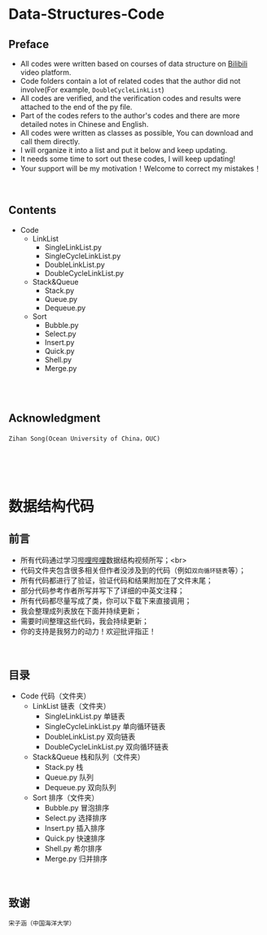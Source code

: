 # Data-Structures-Code


## Preface
* All codes were written based on courses of data structure on [Bilibili](https://www.bilibili.com/video/av21540971? "https://www.bilibili.com/video/av21540971?") video platform. <br>
* Code folders contain a lot of related codes that the author did not involve(For example, `DoubleCycleLinkList`) <br>
* All codes are verified, and the verification codes and results were attached to the end of the py file. <br>
* Part of the codes refers to the author's codes and there are more detailed notes in Chinese and English. <br>
* All codes were written as classes as possible, You can download and call them directly. <br>
* I will organize it into a list and put it below and keep updating. <br>
* It needs some time to sort out these codes, I will keep updating! <br>
* Your support will be my motivation！Welcome to correct my mistakes！<br>


<br>

## Contents

* Code
  * LinkList
    * SingleLinkList.py
    * SingleCycleLinkList.py
    * DoubleLinkList.py
    * DoubleCycleLinkList.py
  * Stack&Queue
    * Stack.py
    * Queue.py
    * Dequeue.py
  * Sort
    * Bubble.py
    * Select.py
    * Insert.py
    * Quick.py
    * Shell.py
    * Merge.py
  
<br>

<br>

## Acknowledgment
`Zihan Song(Ocean University of China，OUC)`






<br> <br> <br>
# 数据结构代码


## 前言
* 所有代码通过学习[哔哩哔哩](https://www.bilibili.com/video/av21540971? "https://www.bilibili.com/video/av21540971?")数据结构视频所写；<br>
* 代码文件夹包含很多相关但作者没涉及到的代码（例如`双向循环链表`等）；<br>
* 所有代码都进行了验证，验证代码和结果附加在了文件末尾；<br>
* 部分代码参考作者所写并写下了详细的中英文注释；<br>
* 所有代码都尽量写成了类，你可以下载下来直接调用；<br>
* 我会整理成列表放在下面并持续更新；<br>
* 需要时间整理这些代码，我会持续更新；<br>
* 你的支持是我努力的动力！欢迎批评指正！<br>


<br>

## 目录

* Code 代码（文件夹）
  * LinkList 链表（文件夹）
    * SingleLinkList.py 单链表
    * SingleCycleLinkList.py 单向循环链表
    * DoubleLinkList.py 双向链表
    * DoubleCycleLinkList.py 双向循环链表
  * Stack&Queue 栈和队列（文件夹） 
    * Stack.py 栈
    * Queue.py 队列
    * Dequeue.py 双向队列
  * Sort 排序（文件夹）
    * Bubble.py 冒泡排序
    * Select.py 选择排序
    * Insert.py 插入排序
    * Quick.py 快速排序
    * Shell.py 希尔排序
    * Merge.py 归并排序

<br> 

## 致谢 

`宋子涵（中国海洋大学）`

 

<br>
